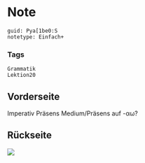 # Note
```
guid: Pya[1be0:S
notetype: Einfach+
```

### Tags
```
Grammatik
Lektion20
```

## Vorderseite
Imperativ Präsens Medium/Präsens auf -αω?

## Rückseite
<img src="paste-c5f028c68a885adb163d53c45823818d06173a9a.jpg">
